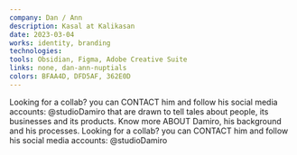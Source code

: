 ```yaml
---
company: Dan / Ann
description: Kasal at Kalikasan
date: 2023-03-04
works: identity, branding
technologies:
tools: Obsidian, Figma, Adobe Creative Suite
links: none, dan-ann-nuptials
colors: BFAA4D, DFD5AF, 362E0D
---
```


Looking for a collab? you can <MdxButton href='/contact'>CONTACT</MdxButton> him and follow his social media accounts: @studioDamiro that are drawn to tell tales about people, its businesses and its products. Know more <MdxButton href='/about'>ABOUT</MdxButton> Damiro, his background and his processes. Looking for a collab? you can <MdxButton href='/contact'>CONTACT</MdxButton> him and follow his social media accounts: @studioDamiro
